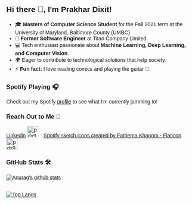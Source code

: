 <!DOCTYPE html>
<html lang="en">
<head>
<meta charset="UTF-8">
<meta name="viewport" content="width=device-width, initial-scale=1.0">
<title>Prakhar Dixit's Introduction</title>
<style>
    body { font-family: Arial, sans-serif; }
    .social-links img { height: 30px; margin-right: 10px; }
</style>
</head>
<body>

<h2>Hi there 👋, I'm Prakhar Dixit!</h2>

<ul>
    <li>🎓 <strong>Masters of Computer Science Student</strong> for the Fall 2021 term at the University of Maryland, Baltimore County (UMBC).</li>
    <li>💼 <strong>Former Software Engineer</strong> at Titan Company Limited.</li>
    <li>💻 Tech enthusiast passionate about <strong>Machine Learning, Deep Learning, and Computer Vision</strong>.</li>
    <li>🌍 Eager to contribute to technological solutions that help society.</li>
    <li>⚡ <strong>Fun fact:</strong> I love reading comics and playing the guitar 🎸.</li>
</ul>

<h3>Spotify Playing 🎧</h3>
<p>Check out my Spotify <a href="https://open.spotify.com/user/ozrpd6qx3u0qyxn5zppsuacdq">profile</a> to see what I'm currently jamming to!</p>

<h3>Reach Out to Me 📝</h3>
<div class="social-links">
   <a href="[https://www.flaticon.com/free-icons/linkedin](https://upload.wikimedia.org/wikipedia/commons/8/81/LinkedIn_icon.svg)" title="linkedin icons">Linkedin</a>
    <a href="https://www.instagram.com/pdx972/"><img alt="pdx97 | Instagram" src="https://image.flaticon.com/icons/svg/733/733558.svg" /></a>
   <a href="https://www.flaticon.com/free-icons/spotify-sketch" title="spotify sketch icons">Spotify sketch icons created by Fathema Khanom - Flaticon</a>
    <a href="https://discord.gg/RWnR52nG"><img alt="pdx97 | Discord" src="https://raw.githubusercontent.com/anuraghazra/anuraghazra/master/assets/discord-round.svg" /></a>
</div>


<h3>GitHub Stats 🛠</h3>



[![Anurag's github stats](https://github-readme-stats.vercel.app/api?username=pdx97&&show_icons=true&theme=merko)](https://github.com/anuraghazra/github-readme-stats)  

<br>[![Top Langs](https://github-readme-stats.vercel.app/api/top-langs/?username=pdx97&layout=compact&card_width=440)](https://github.com/anuraghazra/github-readme-stats)
<br/>
</body>
</html>



















